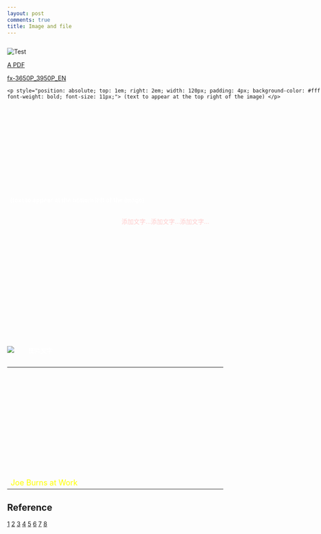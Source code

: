 ```yaml
---
layout: post
comments: true
title: Image and file
---
```


<!--add an image by img tag -->
<img src="{{site.url}}/assets/hknight.jpg" alt="">  

<!--add an image by markup -->
![Test]({{site.url}}/assets/plane.jpg)   

<!-- add a file by markup -->
[A PDF](/assets/fx-3650P_3950P_EN.pdf)  

<!-- add a file by link -->
<a href="/assets/fx-3650P_3950P_EN.pdf" target="_blank">fx-3650P_3950P_EN</a>  

<!--method 1, place text over image this is the best way. this is combination of method 2 and method 3 -->
<div style="position: relative; background: url({{site.url}}/assets/hknight.jpg); width: 738px; height: 284px;">
	<div style="position: absolute; bottom: 0; left: 0.5em; width: 400px; font-weight: bold; color: #fff;">
		<p>(text to appear at the bottom left of the image)</p>
	</div>

	<p style="position: absolute; top: 1em; right: 2em; width: 120px; padding: 4px; background-color: #fff; font-weight: bold; font-size: 11px;"> (text to appear at the top right of the image) </p>
</div>

<br />

<!--method 2, place text over image, position not accurate -->
<div style="background:url({{site.url}}/assets/hknight.jpg) no-repeat;width:738px;height:284px;text-align:center">
	<span style="color:#fcc">添加文字...添加文字...添加文字...</span>
</div>

<br />

<!--method 3, place text over image, position not accurate -->
<div style="position:relative">
	<div style="position:absolute; left:50; top:0; color:#fff; font-weight:bold">图片文字</div>
	<img src="{{site.url}}/assets/hknight.jpg"></img>
</div>
<br />

<!--method 4, place text over image, by table, position not accurate -->
<TABLE BORDER="0" cellpadding="5" CELLSPACING="0">
<TR>
<TD WIDTH="738" HEIGHT="284" BACKGROUND="{{site.url}}/assets/hknight.jpg" VALIGN="bottom">
<FONT SIZE="+1" COLOR="yellow">Joe Burns at Work</FONT></TD>
</TR>
</TABLE>

## Reference
[1](http://www.jianshu.com/p/05289a4bc8b2)
[2](http://isnowfy.github.io/about-simple-cn.html)
[3](https://docs.webplatform.org/wiki/css/properties/background-image)
[4](http://css-tricks.com/text-blocks-over-image/)
[5](http://www.htmldog.com/guides/css/intermediate/backgroundimages/)
[6](http://zhidao.baidu.com/question/296249405.html)
[7](http://bbs.csdn.net/topics/120076193)
[8](http://www.the-art-of-web.com/css/textoverimage/)
